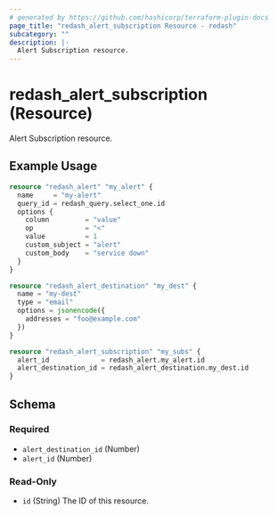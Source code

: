 ```yaml
---
# generated by https://github.com/hashicorp/terraform-plugin-docs
page_title: "redash_alert_subscription Resource - redash"
subcategory: ""
description: |-
  Alert Subscription resource.
---
```


# redash_alert_subscription (Resource)

Alert Subscription resource.

## Example Usage

```terraform
resource "redash_alert" "my_alert" {
  name     = "my-alert"
  query_id = redash_query.select_one.id
  options {
    column         = "value"
    op             = "<"
    value          = 1
    custom_subject = "alert"
    custom_body    = "service down"
  }
}

resource "redash_alert_destination" "my_dest" {
  name = "my-dest"
  type = "email"
  options = jsonencode({
    addresses = "foo@example.com"
  })
}

resource "redash_alert_subscription" "my_subs" {
  alert_id             = redash_alert.my_alert.id
  alert_destination_id = redash_alert_destination.my_dest.id
}
```

<!-- schema generated by tfplugindocs -->
## Schema

### Required

- `alert_destination_id` (Number)
- `alert_id` (Number)

### Read-Only

- `id` (String) The ID of this resource.



